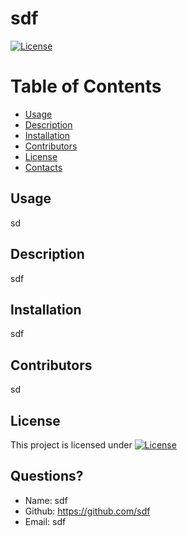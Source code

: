 # sdf

[![License](https://img.shields.io/badge/License-Zlib-blue.svg)](https://opensource.org/licenses/Zlib)

# Table of Contents
* [Usage](#usage)
* [Description](#usage)
* [Installation](#installation)
* [Contributors](#contributors)
* [License](#license)
* [Contacts](#contacts)
  
## Usage
sd
  
## Description
sdf
  
## Installation
sdf
  
## Contributors
sd
  
## License
This project is licensed under [![License](Zlib)](https://opensource.org/licenses/Zlib)

## Questions?
* Name: sdf
* Github: https://github.com/sdf
* Email: sdf